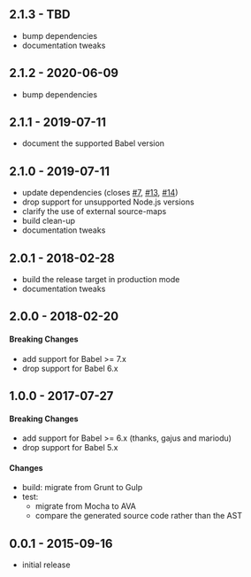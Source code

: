 ## 2.1.3 - TBD

- bump dependencies
- documentation tweaks

## 2.1.2 - 2020-06-09

- bump dependencies

## 2.1.1 - 2019-07-11

- document the supported Babel version

## 2.1.0 - 2019-07-11

- update dependencies (closes
  [#7](https://github.com/chocolateboy/babel-plugin-source-map-support/issues/7),
  [#13](https://github.com/chocolateboy/babel-plugin-source-map-support/pull/13),
  [#14](https://github.com/chocolateboy/babel-plugin-source-map-support/pull/14))
- drop support for unsupported Node.js versions
- clarify the use of external source-maps
- build clean-up
- documentation tweaks

## 2.0.1 - 2018-02-28

- build the release target in production mode
- documentation tweaks

## 2.0.0 - 2018-02-20

#### Breaking Changes

- add support for Babel >= 7.x
- drop support for Babel 6.x

## 1.0.0 - 2017-07-27

#### Breaking Changes

- add support for Babel >= 6.x (thanks, gajus and mariodu)
- drop support for Babel 5.x

#### Changes

- build: migrate from Grunt to Gulp
- test:
  - migrate from Mocha to AVA
  - compare the generated source code rather than the AST

## 0.0.1 - 2015-09-16

- initial release
